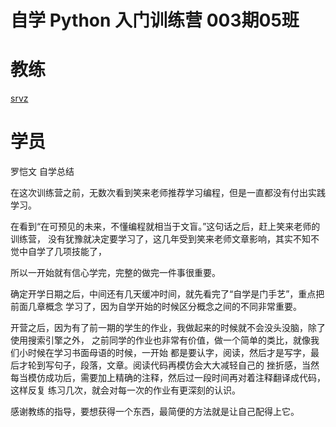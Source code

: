 ﻿# 自学 Python 入门训练营 003期05班

# 教练

[srvz](https://github.com/srvz)

# 学员
罗恺文 自学总结

在这次训练营之前，无数次看到笑来老师推荐学习编程，但是一直都没有付出实践学习。

在看到“在可预见的未来，不懂编程就相当于文盲。”这句话之后，赶上笑来老师的训练营，
没有犹豫就决定要学习了，这几年受到笑来老师文章影响，其实不知不觉中自学了几项技能了，

所以一开始就有信心学完，完整的做完一件事很重要。

确定开学日期之后，中间还有几天缓冲时间，就先看完了“自学是门手艺”，重点把前面几章概念
学习了，因为自学开始的时候区分概念之间的不同非常重要。

开营之后，因为有了前一期的学生的作业，我做起来的时候就不会没头没脑，除了使用搜索引擎之外，
之前同学的作业也非常有价值，做一个简单的类比，就像我们小时候在学习书面母语的时候，一开始
都是要认字，阅读，然后才是写字，最后才轮到写句子，段落，文章。阅读代码再模仿会大大减轻自己的
挫折感，当然每当模仿成功后，需要加上精确的注释，然后过一段时间再对着注释翻译成代码，这样反复
练习几次，就会对每一次的作业有更深刻的认识。

感谢教练的指导，要想获得一个东西，最简便的方法就是让自己配得上它。


